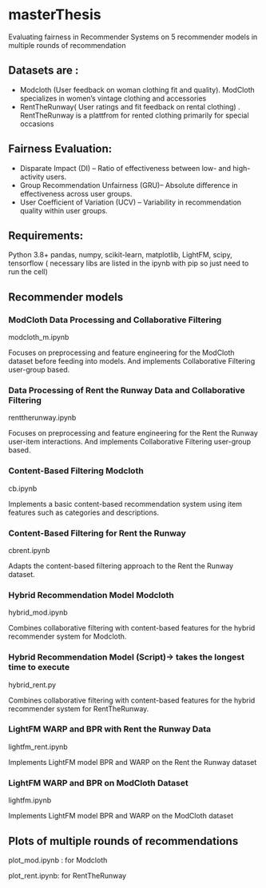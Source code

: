 # masterThesis
Evaluating fairness in Recommender Systems on 5 recommender models in multiple rounds of recommendation

## Datasets are : 
- Modcloth (User feedback on woman clothing fit and quality). ModCloth specializes in women’s vintage clothing and accessories
- RentTheRunway( User ratings and fit feedback on rental clothing) . RentTheRunway is a plattfrom for rented clothing primarily for special occasions

## Fairness Evaluation:
- Disparate Impact (DI) – Ratio of effectiveness between low- and high-activity users.
- Group Recommendation Unfairness (GRU)– Absolute difference in effectiveness across user groups.
- User Coefficient of Variation (UCV) – Variability in recommendation quality within user groups.

## Requirements: 
Python 3.8+ 
pandas, numpy, scikit-learn, matplotlib, LightFM, scipy, tensorflow ( necessary libs are listed in the ipynb with pip so just need to run the cell)

## Recommender models

### ModCloth Data Processing and Collaborative Filtering
modcloth_m.ipynb

Focuses on preprocessing and feature engineering for the ModCloth dataset before feeding into models. And implements Collaborative Filtering user-group based.

### Data Processing of Rent the Runway Data and Collaborative Filtering
renttherunway.ipynb

Focuses on preprocessing and feature engineering for the Rent the Runway user-item interactions. And implements Collaborative Filtering user-group based.

### Content-Based Filtering Modcloth
cb.ipynb

Implements a basic content-based recommendation system using item features such as categories and descriptions.

###  Content-Based Filtering for Rent the Runway
cbrent.ipynb

Adapts the content-based filtering approach to the Rent the Runway dataset.

###  Hybrid Recommendation Model Modcloth
hybrid_mod.ipynb

Combines collaborative filtering with content-based features for the hybrid recommender system for Modcloth.

###  Hybrid Recommendation Model (Script)-> takes the longest time to execute
hybrid_rent.py

Combines collaborative filtering with content-based features for the hybrid recommender system for RentTheRunway.

###  LightFM WARP and BPR with Rent the Runway Data
lightfm_rent.ipynb

Implements LightFM model BPR and WARP on the Rent the Runway dataset

###  LightFM  WARP and BPR on ModCloth Dataset
lightfm.ipynb

Implements LightFM model BPR and WARP on the ModCloth dataset


## Plots of multiple rounds of recommendations 
plot_mod.ipynb : for Modcloth

plot_rent.ipynb: for RentTheRunway
